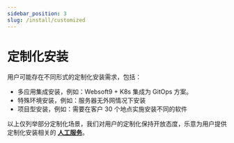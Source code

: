 ```yaml
---
sidebar_position: 3
slug: /install/customized
---
```


# 定制化安装

用户可能存在不同形式的定制化安装需求，包括：

* 多应用集成安装，例如：Websoft9 + K8s 集成为 GitOps 方案。 
* 特殊环境安装，例如：服务器无外网情况下安装
* 项目型安装，例如：需要在客户 30 个地点实施安装不同的软件

以上仅列举部分定制化场景，我们对用户的定制化保持开放态度，乐意为用户提供定制化安装相关的 **[人工服务](../helpdesk)**。  